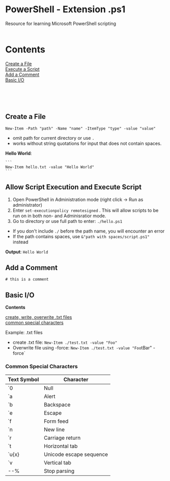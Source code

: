 # PowerShell - Extension .ps1
Resource for learning Microsoft PowerShell scripting
<br><br>


# Contents

[Create a File](#create-a-file) <br>
[Execute a Script](#execute-script) <br>
[Add a Comment](#comments) <br>
[Basic I/O](#io-basic) <br>

<br><br><br>

<a id="create-a-file"></a>
## Create a File
  ```
  New-Item -Path "path" -Name "name" -ItemType "type" -value "value"
  ```
  - omit path for current directory or use `.`
  - works without string quotations for input that does not contain spaces.

  **Hello World**:

    ```
    New-Item hello.txt -value "Hello World"
    ```
    
<a id="execute-script"></a>
## Allow Script Execution and Execute Script
  1. Open PowerShell in Administration mode (right click -> Run as administrator)
  2. Enter `set-executionpolicy remotesigned`  . This will allow scripts to be run on in both non- and Adminisratior mode.
  3. Go to directory or use full path to enter: `./hello.ps1`
  
  - If you don't include `./` before the path name, you will encounter an error
  - If the path contains spaces, use `&"path with spaces/script.ps1" ` instead

  **Output**:
    ```
    Hello World
    ```
    
    
<a id="comments"></a>

## Add a Comment

`# this is a comment`


<a id="io-basic"></a>

## Basic I/O

**Contents**

[create, write, overwrite .txt files](#txt-files) <br>
[common special characters](#spec-chars) <br>


<a id="txt-files"></a>
Example: .txt files
- create .txt file:    `New-Item ./test.txt -value "Foo"`
- Overwrite file using -force:  `New-Item ./test.txt -value "Foo`tBar" -force`


<a id="spec-chars"></a>
### Common Special Characters

| Text Symbol   | Character |
| ------------- | ------------- |  
| `0            | Null                    |
| `a            | Alert                   |
| `b            | Backspace               |
| `e            | Escape                  |
| `f            | Form feed               |
| `n            | New line                |
| `r            | Carriage return         |
| `t            | Horizontal tab          |
| `u{x}         | Unicode escape sequence |
| `v            | Vertical tab            |
| --%           | Stop parsing  
